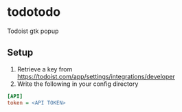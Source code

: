 # todotodo

Todoist gtk popup

## Setup

1. Retrieve a key from https://todoist.com/app/settings/integrations/developer
2. Write the following in your config directory

```ini
[API]
token = <API TOKEN>
```
